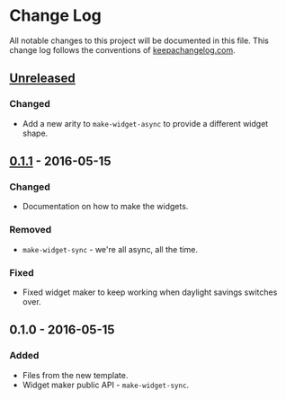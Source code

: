 # Change Log
All notable changes to this project will be documented in this file. This change log follows the conventions of [keepachangelog.com](http://keepachangelog.com/).

## [Unreleased]
### Changed
- Add a new arity to `make-widget-async` to provide a different widget shape.

## [0.1.1] - 2016-05-15
### Changed
- Documentation on how to make the widgets.

### Removed
- `make-widget-sync` - we're all async, all the time.

### Fixed
- Fixed widget maker to keep working when daylight savings switches over.

## 0.1.0 - 2016-05-15
### Added
- Files from the new template.
- Widget maker public API - `make-widget-sync`.

[Unreleased]: https://github.com/your-name/jmx-help/compare/0.1.1...HEAD
[0.1.1]: https://github.com/your-name/jmx-help/compare/0.1.0...0.1.1
